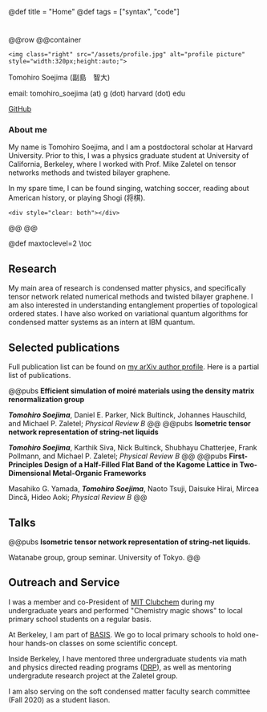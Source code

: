 @def title = "Home"
@def tags = ["syntax", "code"]

# 


@@row
@@container
~~~
<img class="right" src="/assets/profile.jpg" alt="profile picture"  style="width:320px;height:auto;">
~~~
Tomohiro Soejima (副島　智大)

email: tomohiro_soejima (at) g (dot) harvard (dot) edu

[GitHub](https://github.com/tomohiro-soejima)
### About me
My name is Tomohiro Soejima, and I am a postdoctoral scholar at Harvard University.
Prior to this, I was a physics graduate student at University of California, Berkeley, where I worked with Prof. Mike Zaletel on tensor networks methods and twisted bilayer graphene.

In my spare time, I can be found singing, watching soccer, reading about American history, or playing Shogi (将棋).

~~~
<div style="clear: both"></div>      
~~~
@@
@@

@def maxtoclevel=2
\toc <!-- you can use \toc as well -->

##  Research

My main area of research is condensed matter physics, and specifically tensor network related numerical methods and twisted bilayer graphene.
I am also interested in understanding entanglement properties of topological ordered states.
I have also worked on variational quantum algorithms for condensed matter systems as an intern at IBM quantum. 

## Selected publications

Full publication list can be found on [my arXiv author profile](https://arxiv.org/a/soejima_t_1.html). Here is a partial list of publications.

@@pubs **Efficient simulation of moiré materials using the density matrix renormalization group**

**_Tomohiro Soejima_**, Daniel E. Parker, Nick Bultinck, Johannes Hauschild, and Michael P. Zaletel; _Physical Review B_ @@
@@pubs **Isometric tensor network representation of string-net liquids**

**_Tomohiro Soejima_**, Karthik Siva, Nick Bultinck, Shubhayu Chatterjee, Frank Pollmann, and Michael P. Zaletel; _Physical Review B_ @@
@@pubs **First-Principles Design of a Half-Filled Flat Band of the Kagome Lattice in Two-Dimensional Metal-Organic Frameworks**

Masahiko G. Yamada, **_Tomohiro Soejima_**, Naoto Tsuji, Daisuke Hirai, Mircea Dincă, Hideo Aoki; _Physical Review B_ @@

## Talks

@@pubs **Isometric tensor network representation of string-net liquids.**

 Watanabe group, group seminar. University of Tokyo. @@

## Outreach and Service

I was a member and co-President of [MIT Clubchem](https://www.youtube.com/watch?v=tCmNu9vNcyI&feature=youtu.be) during my undergraduate years and performed "Chemistry magic shows" to local primary school students on a regular basis.

At Berkeley, I am part of [BASIS](https://www.crscience.org/outreach/basis/). We go to local primary schools to hold one-hour hands-on classes on some scientific concept.

Inside Berkeley, I have mentored three undergraduate students via math and physics directed reading programs ([DRP](https://berkeleyphysicsdrp.wixsite.com/physicsberkeleydrp#:~:text=The%20Berkeley%20Physics%20Directed%20Reading,graduate%20student%20in%20the%20department.)), as well as mentoring undergradute research project at the Zaletel group.

I am also serving on the soft condensed matter faculty search committee (Fall 2020) as a student liason.
